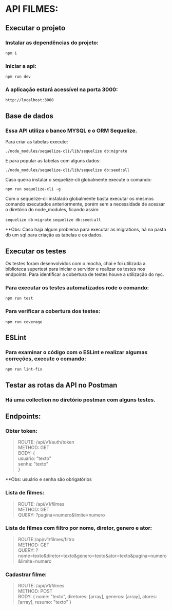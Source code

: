 # API FILMES:

## Executar o projeto

### Instalar as dependências do projeto:

`npm i`

### Iniciar a api:

`npm run dev`

### A aplicação estará acessível na porta 3000:

`http://localhost:3000`


## Base de dados

### Essa API utiliza o banco MYSQL e o ORM Sequelize.

Para criar as tabelas execute:

`./node_modules/sequelize-cli/lib/sequelize db:migrate`

E para popular as tabelas com alguns dados:

`./node_modules/sequelize-cli/lib/sequelize db:seed:all`

Caso queira instalar o sequelize-cli globalmente execute o comando:

`npm run sequelize-cli -g`

Com o sequelize-cli instalado globalmente basta executar os mesmos comando executados anteriormente, porém sem a necessidade de acessar o diretório do node_modules, ficando assim:

`sequelize db:migrate`
`sequelize db:seed:all`

**Obs: Caso haja algum problema para executar as migrations, há na pasta db um sql para criação as tabelas e os dados.

## Executar os testes

Os testes foram desenvolvidos com o mocha, chai e foi utilizada a biblioteca supertest para iniciar o servidor e realizar os testes nos endpoints. Para identificar a cobertura de testes houve a utilização do nyc.

### Para executar os testes automatizados rode o comando:

`npm run test`

### Para verificar a cobertura dos testes:

`npm run coverage`

## ESLint

### Para examinar o código com o ESLint e realizar algumas correções, execute o comando:

`npm run lint-fix`

## Testar as rotas da API no Postman

### Há uma collection no diretório postman com alguns testes.

## Endpoints:

### Obter token:

>  ROUTE: /api/v1/auth/token <br />
>  METHOD: GET <br />
>  BODY: { <br />
>   usuario: "texto" <br />
>   senha: "texto" <br />
>  } <br />

**Obs: usuário e senha são obrigatórios

### Lista de filmes:

>  ROUTE: /api/v1/filmes <br />
>  METHOD: GET <br />
>  QUERY: ?pagina=numero&limite=numero

### Lista de filmes com filtro por nome, diretor, genero e ator:

>  ROUTE:/api/v1/filmes/filtro <br />
>  METHOD: GET <br />
>  QUERY: ?nome=texto&diretor=texto&genero=texto&ator=texto&pagina=numero&limite=numero

### Cadastrar filme:

>  ROUTE: /api/v1/filmes <br />
>  METHOD: POST <br />
>  BODY: {
>   nome: "texto",
>   diretores: [array],
>   generos: [array],
>   atores: [array],
>   resumo: "texto"
>  }
